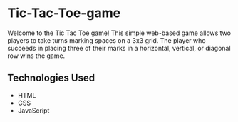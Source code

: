# Tic-Tac-Toe-game
Welcome to the Tic Tac Toe game! This simple web-based game allows two players to take turns marking spaces on a 3x3 grid. The player who succeeds in placing three of their marks in a horizontal, vertical, or diagonal row wins the game.

## Technologies Used

- HTML
- CSS
- JavaScript